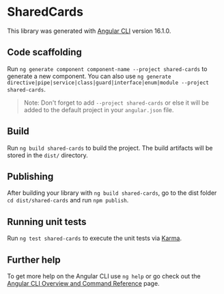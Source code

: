 # SharedCards

This library was generated with [Angular CLI](https://github.com/angular/angular-cli) version 16.1.0.

## Code scaffolding

Run `ng generate component component-name --project shared-cards` to generate a new component. You can also use `ng generate directive|pipe|service|class|guard|interface|enum|module --project shared-cards`.
> Note: Don't forget to add `--project shared-cards` or else it will be added to the default project in your `angular.json` file. 

## Build

Run `ng build shared-cards` to build the project. The build artifacts will be stored in the `dist/` directory.

## Publishing

After building your library with `ng build shared-cards`, go to the dist folder `cd dist/shared-cards` and run `npm publish`.

## Running unit tests

Run `ng test shared-cards` to execute the unit tests via [Karma](https://karma-runner.github.io).

## Further help

To get more help on the Angular CLI use `ng help` or go check out the [Angular CLI Overview and Command Reference](https://angular.io/cli) page.

